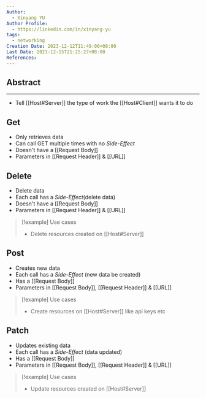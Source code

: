 ```yaml
---
Author:
  - Xinyang YU
Author Profile:
  - https://linkedin.com/in/xinyang-yu
tags:
  - networking
Creation Date: 2023-12-12T11:49:00+08:00
Last Date: 2023-12-15T21:25:27+08:00
References: 
---
```

## Abstract
---
- Tell [[Host#Server]] the type of work the [[Host#Client]] wants it to do

## Get
- Only retrieves data
- Can call GET multiple times with no *Side-Effect*
- Doesn't have a [[Request Body]]
- Parameters in [[Request Header]] & [[URL]]

## Delete
- Delete data
- Each call has a *Side-Effect*(delete data)
- Doesn't have a [[Request Body]]
- Parameters in [[Request Header]] & [[URL]]

>[!example] Use cases
>- Delete resources created on [[Host#Server]]
## Post
- Creates new data
- Each call has a *Side-Effect* (new data be created)
- Has a [[Request Body]]
- Parameters in [[Request Body]], [[Request Header]] & [[URL]]

>[!example] Use cases
>- Create resources on [[Host#Server]] like api keys etc


## Patch
- Updates existing data
- Each call has a *Side-Effect* (data updated)
- Has a [[Request Body]]
- Parameters in [[Request Body]], [[Request Header]] & [[URL]]

>[!example] Use cases
>- Update resources created on [[Host#Server]]
